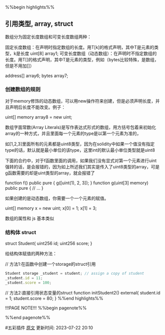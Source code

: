 %%begin highlights%%
## 引用类型, array, struct

数组分为固定长度数组和可变长度数组两种：

固定长度数组：在声明时指定数组的长度。用T[k]的格式声明，其中T是元素的类型，k是长度
uint[8] array1;
可变长度数组（动态数组）：在声明时不指定数组的长度。用T[]的格式声明，其中T是元素的类型，例如（bytes比较特殊，是数组，但是不用加[]）

address[] array6;
bytes array7;

### 创建数组的规则​

对于memory修饰的动态数组，可以用new操作符来创建，但是必须声明长度，并且声明后长度不能改变。例子：

uint[] memory array8 = new uint[](5);

数组字面常数(Array Literals)是写作表达式形式的数组，用方括号包着来初始化array的一种方式，并且里面每一个元素的type是以第一个元素为准的，

如[1,2,3]里面所有的元素都是uint8类型，因为在solidity中如果一个值没有指定type的话，默认就是最小单位的该type，这里int的默认最小单位类型就是uint8

下面的合约中，对于f函数里面的调用，如果我们没有显式对第一个元素进行uint强转的话，是会报错的，因为如上所述我们其实是传入了uint8类型的array，可是g函数需要的却是uint类型的array，就会报错了

function f() public pure {
g([uint(1), 2, 3]);
}
function g(uint[3] memory) public pure {
// ...
}

如果创建的是动态数组，你需要一个一个元素的赋值。

uint[] memory x = new uint[](3);
x[0] = 1;
x[1] = 3;

数组的属性和 js 基本类似

### 结构体 struct​

struct Student{
uint256 id;
uint256 score;
}

给结构体赋值的两种方法：

// 方法1:在函数中创建一个storage的struct引用

```js
Student storage _student = student; // assign a copy of student
_student.id = 11;
_student.score = 100;

```

// 方法2:直接引用状态变量的struct
function initStudent2() external{
student.id = 1;
student.score = 80;
}
%%end highlights%%

!!!PAGE NOTE!!!
%%begin pagenote%%

%%end pagenote%%

 #五彩插件 [原文](https://www.wtf.academy/solidity-start/ArrayAndStruct/)
更新时间: 2023-07-22 20:10